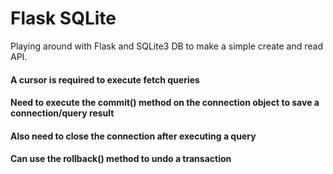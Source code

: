 # Flask SQLite

Playing around with Flask and SQLite3 DB to make a simple create and read API.

#### A cursor is required to execute fetch queries
#### Need to execute the commit() method on the connection object to save a connection/query result
#### Also need to close the connection after executing a query
#### Can use the rollback() method to undo a transaction